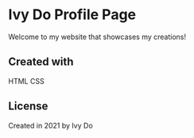 # Ivy Do Profile Page

Welcome to my website that showcases my creations! 

## Created with

HTML
CSS

## License
Created in 2021 
by Ivy Do